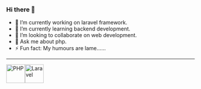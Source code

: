 ### Hi there 👋

- 🔭 I’m currently working on laravel framework.
- 🌱 I’m currently learning backend development.
- 👯 I’m looking to collaborate on web development.
- 💬 Ask me about php.
- ⚡ Fun fact: My humours are lame......
<hr>
<div style="display: flex">
<img src="https://www.php.net/images/logos/new-php-logo.svg" alt="PHP" width="auto" height="50" style="cursor: default;">
<img src="https://upload.wikimedia.org/wikipedia/commons/thumb/9/9a/Laravel.svg/1200px-Laravel.svg.png" alt="Laravel" width="auto" height="50" style="cursor: default;">
</div>
